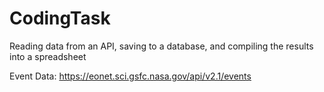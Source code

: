 # CodingTask


Reading data from an API, saving to a database, and compiling the results into a spreadsheet

Event Data: https://eonet.sci.gsfc.nasa.gov/api/v2.1/events

